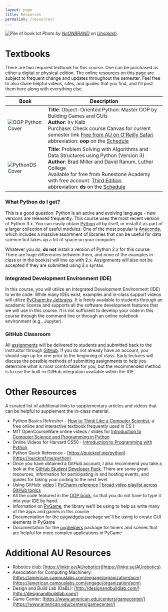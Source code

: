```yaml
---
layout: page
title: Resources
permalink: /resources/
---
```


![Pile of book lot](/img/neonbrand-uEcSKKDB1pg-unsplash-med.jpg)
*Photo by <a href="https://unsplash.com/@neonbrand?utm_source=unsplash&utm_medium=referral&utm_content=creditCopyText">NeONBRAND</a> on <a href="https://unsplash.com/s/photos/java-books?utm_source=unsplash&utm_medium=referral&utm_content=creditCopyText">Unsplash</a>.*

# Textbooks

There are two required textbook for this course. One can be purchased as either a digital or physical edition. The online resources on this page are subject to frequent change and updates throughout the semester. Feel free to also share helpful videos, sites, and guides that you find, and I'll post them here along with everything else. 

| Book | Description |
| - | - |
| ![OOP Python Cover](/img/ObjectOrientedPythonCover.webp)  |  **Title**: Object-Oriented Python: Master OOP by Building Games and GUIs <br> **Author**: Irv Kalb <br> Purchase: Check course Canvas for current semester link [Free from AU on O'Reilly Safari](https://learning.oreilly.com/library/view/object-oriented-python/9781098129842/)<br> abbreviation: **oop** on the [Schedule](/schedule) |
| ![PythonDS Cover](https://user-images.githubusercontent.com/56312265/212379695-53fa9052-6600-4311-ab87-24331b05c9a9.png)  |   **Title**: Problem Solving with Algorithms and Data Structures using Python (Version 3) <br> **Author**: Brad Miller and David Ranum, Luther College <br> Available for free from Runestone Academy with free account. [Third Edition](https://runestone.academy/ns/books/published/pythonds3/index.html). <br> abbreviation: **ds** on the [Schedule](/schedule)|


### What Python do I get?
This is a good question. Python is an active and evolving language - new versions are released frequently. This course uses the most recent version of Python 3.x. You can easily obtain [Python](https://www.python.org/downloads/) all by itself, or install it as part of a larger collection of useful modules. One of the most popular is [Anaconda](https://www.anaconda.com/products/distribution), which includes a massive assortment of libraries that can be useful for data science but takes up a lot of space on your computer.

Whatever you do, **do not** install a version of Python 2.x for this course. There are huge differences between them, and none of the examples in class or in the book(s) will line up with 2.x. Assignments will also not be accepted if they are submitted using 2.x syntax.

### Integrated Development Environment (IDE)
In this course, you will utilize an Integrated Development Environment (IDE) to write code. While many IDEs exist, examples and in-class support videos will utilize [PyCharm by Jetbrains](https://www.jetbrains.com/). It is freely available to students through an academic license and supports all the software development features that we will use in this course. It is not sufficient to develop your code in this course through the command line or through an online notebook environment (e.g., Jupyter).

### GitHub Classroom
All [assignments](/assignments) will be delivered to students and submitted back to the instructor through [GitHub](https://github.com/). If you do not already have an account, you should sign up for one prior to the beginning of class. Early lectures will discuss the possible methods of submitting assignments to help you determine what is most comfortable for you, but the recommended method is to use the built-in GitHub integration available within the IDE.

# Other Resources
A curated list of additional links to supplementary articles and videos that can be helpful to supplement the in-class material.
 
- Python Basics Refresher - [How to Think Like a Computer Scientist](https://runestone.academy/ns/books/published/thinkcspy/index.html?mode=browsing), a free online and interactive textbook frequently used in CS I
- MIT OpenCourseWare online videos / slides for [Introduction to Computer Science and Programming in Python](https://ocw.mit.edu/courses/6-0001-introduction-to-computer-science-and-programming-in-python-fall-2016/)
- Online Videos for Harvard CS50 - [Introduction to Programming with Python](https://www.youtube.com/watch?v=nLRL_NcnK-4)
- Python Quick Reference - [https://quickref.me/python](https://quickref.me/python) 
- Once you have obtained a GitHub account, I also recommend you take a look at the [GitHub Student Developer Pack](https://education.github.com/pack). There are some great resources, information for participating in and hosting events, and guides for taking your coding to the next level.
- Using GitHub: [video](https://www.youtube.com/watch?v=a8MckiothGc) \| [PyCharm reference](https://www.jetbrains.com/help/pycharm/github.html) \| [broad video playlist across GitHub topics](https://www.youtube.com/playlist?list=PL4cUxeGkcC9goXbgTDQ0n_4TBzOO0ocPR)
- All the code featured in the [OOP book](https://github.com/IrvKalb/Object-Oriented-Python-Code), so that you do not have to type it into your IDE by hand.
- Information on [PyGame](https://www.pygame.org/docs/), the library we'll be using to help us write many of the apps and games in this course
- Documentation for the [pygwidgets](https://pygwidgets.readthedocs.io/en/latest/) package we'll be using to create GUI elements in PyGame
- Documentation for the [pyghelpers](https://pyghelpers.readthedocs.io/en/latest/) package for timers and scenes that are helpful for more complex applications in PyGame

# Additional AU Resources
- Robotics club: [https://linktr.ee/AUrobotics](https://linktr.ee/AUrobotics)
- Association for Computing Machinery: [https://american.campuslabs.com/engage/organization/acm](https://american.campuslabs.com/engage/organization/acm)
- Design and Build Lab (DaBL): [http://designandbuildlab.com/](http://designandbuildlab.com/)
- Game Center: [https://www.american.edu/centers/gamecenter/](https://www.american.edu/centers/gamecenter/)
